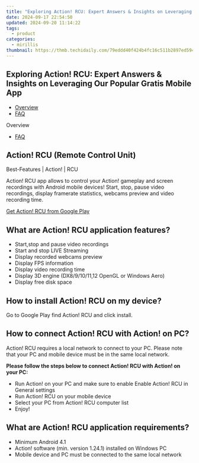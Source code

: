 ```yaml
---
title: "Exploring Action! RCU: Expert Answers & Insights on Leveraging Our Popular Gratis Mobile App"
date: 2024-09-17 22:54:50
updated: 2024-09-20 11:14:22
tags:
  - product
categories:
  - mirillis
thumbnail: https://thmb.techidaily.com/79eddd40f424b4fc16c511b2897ed594a065fb5be1fe3e9d0261412fc00375f0.jpg
---
```


## Exploring Action! RCU: Expert Answers & Insights on Leveraging Our Popular Gratis Mobile App

* [Overview](https://tools.techidaily.com/mirillis/products/)
* [FAQ](https://tools.techidaily.com/mirillis/products/)

Overview

* [FAQ](https://tools.techidaily.com/mirillis/products/)

## Action! RCU (Remote Control Unit)

Best-Features | Action! | RCU

Action! RCU app allows to control your Action! gameplay and screen recordings with Android mobile devices! Start, stop, pause video recordings, display framerate statistics, webcams preview and video recording time.

[Get Action! RCU from Google Play](https://play.google.com/store/apps/details?id=com.mirillis.actionrcu)   
  
## What are Action! RCU application features?

  
* Start,stop and pause video recordings
* Start and stop LIVE Streaming
* Display recorded webcams preview
* Display FPS information
* Display video recording time
* Display 3D engine (DX8/9/10/11,12 OpenGL or Windows Aero)
* Display free disk space

## How to install Action! RCU on my device?

Go to Google Play find Action! RCU and click install.

## How to connect Action! RCU with Action! on PC?

  
Action! RCU requires a local network to connect to your PC. Please note that your PC and mobile device must be in the same local network.

**Please follow the steps below to connect Action! RCU with Action! on your PC:**

* Run Action! on your PC and make sure to enable Enable Action! RCU in General settings
* Run Action! RCU on your mobile device
* Select your PC from Action! RCU computer list
* Enjoy!

## What are Action! RCU application requirements?

  
* Minimum Android 4.1
* Action! software (min. version 1.24.1) installed on Windows PC
* Mobile device and PC must be connected to the same local network

<ins class="adsbygoogle"
     style="display:block"
     data-ad-format="autorelaxed"
     data-ad-client="ca-pub-7571918770474297"
     data-ad-slot="1223367746"></ins>



<ins class="adsbygoogle"
     style="display:block"
     data-ad-client="ca-pub-7571918770474297"
     data-ad-slot="8358498916"
     data-ad-format="auto"
     data-full-width-responsive="true"></ins>
